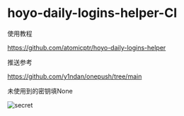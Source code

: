 # hoyo-daily-logins-helper-CI

使用教程

https://github.com/atomicptr/hoyo-daily-logins-helper

推送参考

https://github.com/y1ndan/onepush/tree/main

未使用到的密钥填None

![secret](https://user-images.githubusercontent.com/87109954/234761583-54f0944d-ae52-488c-b63f-8faa3845ab70.png)
